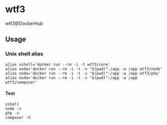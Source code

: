 # wtf3
wtf3@DockerHub

## Usage

### Unix shell alias

```
alias vshell='docker run --rm -i -t wtf3/core'
alias node='docker run --rm -i -t -v "$(pwd)":/app -w /app wtf3/node'
alias node='docker run --rm -i -t -v "$(pwd)":/app -w /app wtf3/php'
alias node='docker run --rm -i -t -v "$(pwd)":/app -w /app wtf3/composer'
```

#### Test

```
vshell
node -v
php -v
composer -V
```
